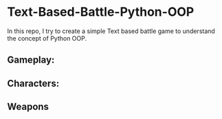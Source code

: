 # Text-Based-Battle-Python-OOP
In this repo, I try to create a simple Text based battle game to understand the concept of Python OOP. 

## Gameplay:


## Characters:


## Weapons
